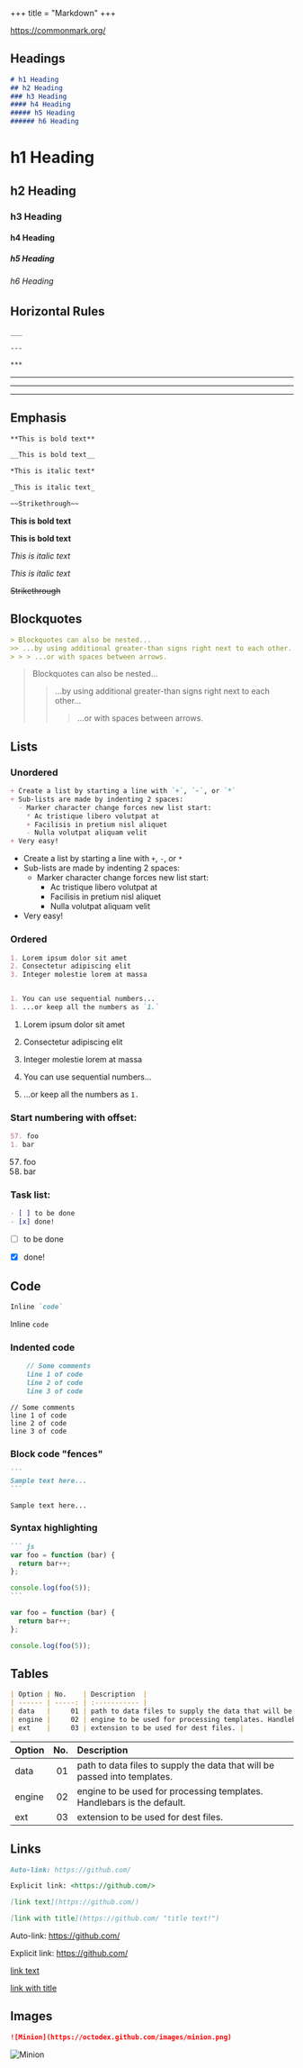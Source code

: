 +++
title = "Markdown"
+++


<https://commonmark.org/>


## Headings

```md
# h1 Heading
## h2 Heading
### h3 Heading
#### h4 Heading
##### h5 Heading
###### h6 Heading
```

# h1 Heading
## h2 Heading
### h3 Heading
#### h4 Heading
##### h5 Heading
###### h6 Heading


## Horizontal Rules

```md
___

---

***
```

___

---

***


## Emphasis

```md
**This is bold text**

__This is bold text__

*This is italic text*

_This is italic text_

~~Strikethrough~~
```

**This is bold text**

__This is bold text__

*This is italic text*

_This is italic text_

~~Strikethrough~~


## Blockquotes

```md
> Blockquotes can also be nested...
>> ...by using additional greater-than signs right next to each other...
> > > ...or with spaces between arrows.
```

> Blockquotes can also be nested...
>> ...by using additional greater-than signs right next to each other...
> > > ...or with spaces between arrows.


## Lists

### Unordered

```md
+ Create a list by starting a line with `+`, `-`, or `*`
+ Sub-lists are made by indenting 2 spaces:
  - Marker character change forces new list start:
    * Ac tristique libero volutpat at
    + Facilisis in pretium nisl aliquet
    - Nulla volutpat aliquam velit
+ Very easy!
```

+ Create a list by starting a line with `+`, `-`, or `*`
+ Sub-lists are made by indenting 2 spaces:
  - Marker character change forces new list start:
    * Ac tristique libero volutpat at
    + Facilisis in pretium nisl aliquet
    - Nulla volutpat aliquam velit
+ Very easy!

### Ordered

```md
1. Lorem ipsum dolor sit amet
2. Consectetur adipiscing elit
3. Integer molestie lorem at massa


1. You can use sequential numbers...
1. ...or keep all the numbers as `1.`
```

1. Lorem ipsum dolor sit amet
2. Consectetur adipiscing elit
3. Integer molestie lorem at massa


1. You can use sequential numbers...
1. ...or keep all the numbers as `1.`

### Start numbering with offset:

```md
57. foo
1. bar
```

57. foo
1. bar

### Task list:

```md
- [ ] to be done
- [x] done!
```

- [ ] to be done
- [x] done!


## Code

```md
Inline `code`
```

Inline `code`

### Indented code

```md
    // Some comments
    line 1 of code
    line 2 of code
    line 3 of code
```

    // Some comments
    line 1 of code
    line 2 of code
    line 3 of code


### Block code "fences"

````md
```
Sample text here...
```
````

```
Sample text here...
```

### Syntax highlighting

````md
``` js
var foo = function (bar) {
  return bar++;
};

console.log(foo(5));
```
````

``` js
var foo = function (bar) {
  return bar++;
};

console.log(foo(5));
```


## Tables

```md
| Option | No.    | Description  |
| ------ | -----: | :----------- |
| data   |     01 | path to data files to supply the data that will be passed into templates. |
| engine |     02 | engine to be used for processing templates. Handlebars is the default. |
| ext    |     03 | extension to be used for dest files. |
```

| Option | No.    | Description  |
| ------ | -----: | :----------- |
| data   |     01 | path to data files to supply the data that will be passed into templates. |
| engine |     02 | engine to be used for processing templates. Handlebars is the default. |
| ext    |     03 | extension to be used for dest files. |


## Links

```md
Auto-link: https://github.com/

Explicit link: <https://github.com/>

[link text](https://github.com/)

[link with title](https://github.com/ "title text!")
```

Auto-link: https://github.com/

Explicit link: <https://github.com/>

[link text](https://github.com/)

[link with title](https://github.com/ "title text!")


## Images

```md
![Minion](https://octodex.github.com/images/minion.png)
```

![Minion](https://octodex.github.com/images/minion.png)
